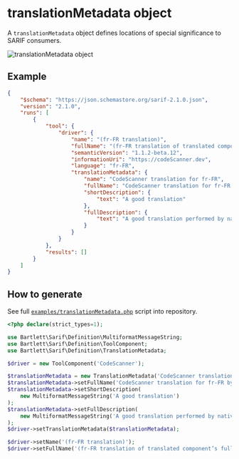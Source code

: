 <!-- markdownlint-disable MD013 -->
# translationMetadata object

A `translationMetadata` object defines locations of special significance to SARIF consumers.

![translationMetadata object](../assets/images/reference-translation-metadata.graphviz.svg)

## Example

```json
{
    "$schema": "https://json.schemastore.org/sarif-2.1.0.json",
    "version": "2.1.0",
    "runs": [
        {
            "tool": {
                "driver": {
                    "name": "(fr-FR translation)",
                    "fullName": "(fr-FR translation of translated component\u2019s full name)",
                    "semanticVersion": "1.1.2-beta.12",
                    "informationUri": "https://codeScanner.dev",
                    "language": "fr-FR",
                    "translationMetadata": {
                        "name": "CodeScanner translation for fr-FR",
                        "fullName": "CodeScanner translation for fr-FR by Example Corp.",
                        "shortDescription": {
                            "text": "A good translation"
                        },
                        "fullDescription": {
                            "text": "A good translation performed by native en-US speakers."
                        }
                    }
                }
            },
            "results": []
        }
    ]
}
```

## How to generate

See full [`examples/translationMetadata.php`][example-script] script into repository.

[example-script]: https://github.com/llaville/sarif-php-sdk/blob/master/examples/translationMetadata.php

```php
<?php declare(strict_types=1);

use Bartlett\Sarif\Definition\MultiformatMessageString;
use Bartlett\Sarif\Definition\ToolComponent;
use Bartlett\Sarif\Definition\TranslationMetadata;

$driver = new ToolComponent('CodeScanner');

$translationMetadata = new TranslationMetadata('CodeScanner translation for fr-FR');
$translationMetadata->setFullName('CodeScanner translation for fr-FR by Example Corp.');
$translationMetadata->setShortDescription(
    new MultiformatMessageString('A good translation')
);
$translationMetadata->setFullDescription(
    new MultiformatMessageString('A good translation performed by native en-US speakers.')
);
$driver->setTranslationMetadata($translationMetadata);

$driver->setName('(fr-FR translation)');
$driver->setFullName('(fr-FR translation of translated component’s full name)');

```
